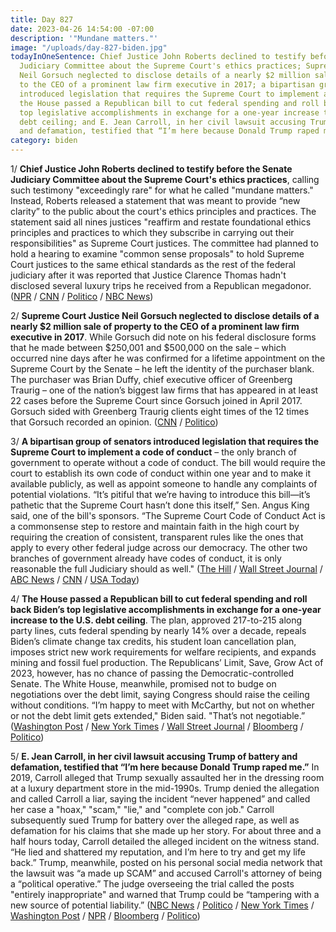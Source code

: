 ```yaml
---
title: Day 827
date: 2023-04-26 14:54:00 -07:00
description: '"Mundane matters."'
image: "/uploads/day-827-biden.jpg"
todayInOneSentence: Chief Justice John Roberts declined to testify before the Senate
  Judiciary Committee about the Supreme Court's ethics practices; Supreme Court Justice
  Neil Gorsuch neglected to disclose details of a nearly $2 million sale of property
  to the CEO of a prominent law firm executive in 2017; a bipartisan group of senators
  introduced legislation that requires the Supreme Court to implement a code of conduct;
  the House passed a Republican bill to cut federal spending and roll back Biden’s
  top legislative accomplishments in exchange for a one-year increase to the U.S.
  debt ceiling; and E. Jean Carroll, in her civil lawsuit accusing Trump of battery
  and defamation, testified that “I’m here because Donald Trump raped me.”
category: biden
---
```


1/ **Chief Justice John Roberts declined to testify before the Senate Judiciary Committee about the Supreme Court's ethics practices**, calling such testimony "exceedingly rare" for what he called "mundane matters." Instead, Roberts released a statement that was meant to provide “new clarity” to the public about the court's ethics principles and practices. The statement said all nines justices "reaffirm and restate foundational ethics principles and practices to which they subscribe in carrying out their responsibilities" as Supreme Court justices. The committee had planned to hold a hearing to examine "common sense proposals" to hold Supreme Court justices to the same ethical standards as the rest of the federal judiciary after it was reported that Justice Clarence Thomas hadn't disclosed several luxury trips he received from a Republican megadonor. ([NPR](https://www.npr.org/2023/04/25/1172083875/chief-justice-roberts-declines-to-testify-before-senate-panel) / [CNN](https://www.cnn.com/2023/04/25/politics/john-roberts-congress-supreme-court-ethics/index.html) / [Politico](https://www.politico.com/news/2023/04/25/roberts-declines-to-appear-at-ethics-hearing-00093815) / [NBC News](https://www.nbcnews.com/politics/supreme-court/supreme-court-draws-fire-ethics-inaction-rcna81544))

2/ **Supreme Court Justice Neil Gorsuch neglected to disclose details of a nearly $2 million sale of property to the CEO of a prominent law firm executive in 2017**. While Gorsuch did note on his federal disclosure forms that he made between $250,001 and $500,000 on the sale – which occurred nine days after he was confirmed for a lifetime appointment on the Supreme Court by the Senate – he left the identity of the purchaser blank. The purchaser was Brian Duffy, chief executive officer of Greenberg Traurig – one of the nation’s biggest law firms that has appeared in at least 22 cases before the Supreme Court since Gorsuch joined in April 2017. Gorsuch sided with Greenberg Traurig clients eight times of the 12 times that Gorsuch recorded an opinion. ([CNN](https://www.cnn.com/2023/04/25/politics/gorsuch-property-sale-lawyer-ethics/index.html) / [Politico](https://www.politico.com/news/2023/04/25/neil-gorsuch-colorado-property-sale-00093579))

3/ **A bipartisan group of senators introduced legislation that requires the Supreme Court to implement a code of conduct** – the only branch of government to operate without a code of conduct. The bill would require the court to establish its own code of conduct within one year and to make it available publicly, as well as appoint someone to handle any complaints of potential violations. “It’s pitiful that we’re having to introduce this bill—it’s pathetic that the Supreme Court hasn’t done this itself,” Sen. Angus King said, one of the bill's sponsors. “The Supreme Court Code of Conduct Act is a commonsense step to restore and maintain faith in the high court by requiring the creation of consistent, transparent rules like the ones that apply to every other federal judge across our democracy. The other two branches of government already have codes of conduct, it is only reasonable the full Judiciary should as well." ([The Hill](https://thehill.com/homenews/senate/3972535-senators-unveil-bipartisan-proposal-to-require-supreme-court-to-adopt-code-of-conduct/) / [Wall Street Journal](https://www.wsj.com/articles/senators-to-introduce-bipartisan-bill-mandating-code-of-ethics-for-supreme-court-e38b8b09?mod=djemalertNEWS) / [ABC News](https://abcnews.go.com/Politics/new-bill-require-supreme-court-create-code-conduct/story?id=98870332) / [CNN](https://www.cnn.com/2023/04/26/politics/supreme-court-code-of-ethics-legislation/) / [USA Today](https://www.usatoday.com/story/news/politics/2023/04/26/clarence-thomas-senate-bill-code-of-conduct-supreme-court/11745104002/))

4/ **The House passed a Republican bill to cut federal spending and roll back Biden’s top legislative accomplishments in exchange for a one-year increase to the U.S. debt ceiling**. The plan, approved 217-to-215  along party lines, cuts federal spending by nearly 14% over a decade, repeals Biden’s climate change tax credits, his student loan cancellation plan, imposes strict new work requirements for welfare recipients, and expands mining and fossil fuel production. The Republicans’ Limit, Save, Grow Act of 2023, however, has no chance of passing the Democratic-controlled Senate. The White House, meanwhile, promised not to budge on negotiations over the debt limit, saying Congress should raise the ceiling without conditions. “I’m happy to meet with McCarthy, but not on whether or not the debt limit gets extended," Biden said. "That’s not negotiable.” ([Washington Post](https://www.washingtonpost.com/business/2023/04/26/house-gop-debt-limit-debate/) / [New York Times](https://www.nytimes.com/live/2023/04/26/us/debt-ceiling-vote-news) / [Wall Street Journal](https://www.wsj.com/articles/republicans-make-changes-to-debt-ceiling-bill-to-try-to-win-over-gop-holdouts-b1f5df1?mod=hp_lead_pos10) / [Bloomberg](https://www.bloomberg.com/news/articles/2023-04-26/mccarthy-changes-debt-limit-bill-to-win-votes-for-passage?srnd=premium&sref=MIBMEEoj) / [Politico](https://www.politico.com/news/2023/04/26/house-gop-debt-plan-00093884))

5/ **E. Jean Carroll, in her civil lawsuit accusing Trump of battery and defamation, testified that “I’m here because Donald Trump raped me.”** In 2019, Carroll alleged that Trump sexually assaulted her in the dressing room at a luxury department store in the mid-1990s. Trump denied the allegation and called Carroll a liar, saying the incident “never happened” and called her case a "hoax," "scam," "lie," and "complete con job." Carroll subsequently sued Trump for battery over the alleged rape, as well as defamation for his claims that she made up her story. For about three and a half hours today, Carroll detailed the alleged incident on the witness stand. “He lied and shattered my reputation, and I’m here to try and get my life back.” Trump, meanwhile, posted on his personal social media network that the lawsuit was “a made up SCAM” and accused Carroll's attorney of being a “political operative.” The judge overseeing the trial called the posts "entirely inappropriate" and warned that Trump could be “tampering with a new source of potential liability.” ([NBC News](https://www.nbcnews.com/politics/donald-trump/trump-raped-e-jean-carroll-testifies-alleged-attack-rcna81550) / [Politico](https://www.politico.com/news/2023/04/26/trump-rape-trial-carroll-testimony-00093998) / [New York Times](https://www.nytimes.com/live/2023/04/26/nyregion/trump-carroll-rape-trial-updates) / [Washington Post](https://www.washingtonpost.com/national-security/2023/04/26/e-jean-carroll-trump-testimony/) / [NPR](https://www.npr.org/2023/04/26/1172189592/e-jean-carroll-rape-lawsuit-trial-trump) / [Bloomberg](https://www.bloomberg.com/news/articles/2023-04-26/trump-s-new-post-about-rape-accuser-inappropriate-judge-says?sref=MIBMEEoj) / [Politico](https://www.politico.com/news/2023/04/26/judge-trump-rape-trial-scam-truth-social-00093940))